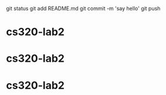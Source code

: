 git status
git add README.md 
git commit -m 'say hello'
git push
# cs320-lab2
# cs320-lab2
# cs320-lab2
